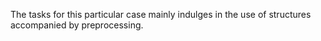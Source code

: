 The tasks for this particular case mainly indulges in the use of structures accompanied by preprocessing.

